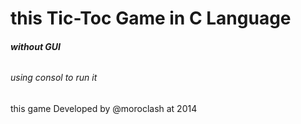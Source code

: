 # this Tic-Toc Game in C Language
 
###### **without GUI**

###### using consol to run it



this game Developed by @moroclash at 2014
